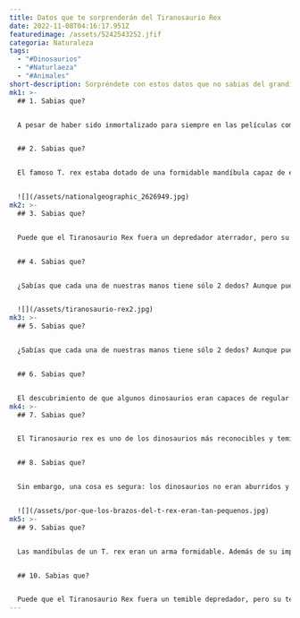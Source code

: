 ```yaml
---
title: Datos que te sorprenderán del Tiranosaurio Rex
date: 2022-11-08T04:16:17.951Z
featuredimage: /assets/5242543252.jfif
categoria: Naturaleza
tags:
  - "#Dinosaurios"
  - "#Naturlaeza"
  - "#Animales"
short-description: Sorpréndete con estos datos que no sabias del grandísimo dinosaurio Rex
mk1: >-
  ## 1﻿. Sabias que?


  A pesar de haber sido inmortalizado para siempre en las películas como una criatura temible, los hábitos alimentarios reales del Tiranosaurio Rex siguen siendo objeto de debate. ¿Habría sido un carroñero o un cazador activo? Una cosa es segura: su tamaño y sus poderosas mandíbulas le habrían permitido abatir fácilmente grandes presas. Se cree que la fuerza de sus mordiscos era equivalente a la ejercida por cinco osos negros mordiendo a la vez. Junto con su enorme tamaño, esto habría convertido al T-rex en uno de los depredadores más formidables que jamás hayan pisado la Tierra. Sin embargo, es posible que no tuvieran la velocidad y agilidad de los depredadores más pequeños, como los velociraptores. En su lugar, es probable que confiaran en el camuflaje, el sigilo y la pura intimidación para capturar a sus presas. Independientemente de sus tácticas de caza, no se puede negar que este gigantesco depredador estaba en la cima de la cadena alimentaria durante su estancia en la Tierra.


  ## 2﻿. Sabias que?


  El famoso T. rex estaba dotado de una formidable mandíbula capaz de ejercer más de 12.000 libras de presión por pulgada cuadrada, pero era su variada gama de dientes la que le daba la capacidad de desgarrar a la presa y consumir hasta el último bocado. Mientras que algunos dientes estaban diseñados para rebanar la carne, otros tenían bordes curvos y dentados perfectos para hacer crujir los huesos. Estas variaciones permitían al T. rex maximizar el valor nutricional de sus comidas, además de darle opciones eficaces para diferentes tipos de presas o partes del cuerpo del animal. Y con más de 60 dientes individuales en la boca en todo momento, estaban bien preparados para cualquier festín que se les presentara. Así que la próxima vez que te enfrentes a un T. rex, ten cuidado con esos afilados y diversos dientes: podrían significar un desastre para tu supervivencia.


  ![](/assets/nationalgeographic_2626949.jpg)
mk2: >-
  ## 3﻿. Sabias que? 


  Puede que el Tiranosaurio Rex fuera un depredador aterrador, pero su destreza visual a menudo se pasaba por alto. Gracias a la forma de su cráneo, los científicos han podido reconstruir cómo veía su entorno. A diferencia de muchos otros animales terrestres, el T-rex tenía visión binocular, lo que significa que podía ver tanto lo que estaba directamente frente a él como a los lados. Este hecho sugiere que el T-rex podría haber tenido una visión mejor que la de otros dinosaurios de su época y que, en consecuencia, podría haber utilizado técnicas de caza más avanzadas. La próxima vez que veas Parque Jurásico, considera el nivel de detalle y precisión que el T-rex pudo haber captado con su aguda vista. En general, el poderoso T-rex no sólo era una fuerza formidable físicamente, sino también visualmente.


  ## 4﻿. Sabias que?


  ¿Sabías que cada una de nuestras manos tiene sólo 2 dedos? Aunque pueda parecer un hecho insignificante, la presencia de sólo 2 dedos en cada mano desempeña en realidad un papel crucial para permitirnos realizar tareas complejas. Sin ellos, no podríamos agarrar o manipular objetos con tanta facilidad. Además, nuestras manos de dos dedos fueron cruciales para desarrollar el lenguaje hablado y la comunicación escrita. Así que la próxima vez que uses los dedos para escribir un mensaje o coger un lápiz, tómate un momento para apreciar su importancia en nuestra vida cotidiana. ¿Y si tienes uno o dos dedos más? Considérate afortunado: el polidactilismo puede haber sido ventajoso para nuestros antepasados prehistóricos, pero suele causar dificultades en la vida moderna. Así que la próxima vez que alguien te diga que tiene "pulgares verdes", agradece a esos dos fieles dedos que lo hayan hecho posible.


  ![](/assets/tiranosaurio-rex2.jpg)
mk3: >-
  ## 5﻿. Sabias que?


  ¿Sabías que cada una de nuestras manos tiene sólo 2 dedos? Aunque pueda parecer un hecho insignificante, la presencia de sólo 2 dedos en cada mano desempeña en realidad un papel crucial para permitirnos realizar tareas complejas. Sin ellos, no podríamos agarrar o manipular objetos con tanta facilidad. Además, nuestras manos de dos dedos fueron cruciales para desarrollar el lenguaje hablado y la comunicación escrita. Así que la próxima vez que uses los dedos para escribir un mensaje o coger un lápiz, tómate un momento para apreciar su importancia en nuestra vida cotidiana. ¿Y si tienes uno o dos dedos más? Considérate afortunado: el polidactilismo puede haber sido ventajoso para nuestros antepasados prehistóricos, pero suele causar dificultades en la vida moderna. Así que la próxima vez que alguien te diga que tiene "pulgares verdes", agradece a esos dos fieles dedos que lo hayan hecho posible.


  ## 6﻿. Sabias que?


  El descubrimiento de que algunos dinosaurios eran capaces de regular su propia temperatura supuso un cambio en el mundo de la paleontología. Ayudó a los científicos a darse cuenta de que estas criaturas prehistóricas eran más parecidas a los mamíferos de sangre caliente, y no a los reptiles de sangre fría como se pensaba anteriormente. Este hallazgo también puede cambiar nuestra comprensión de los factores que condujeron a su extinción: si podían mantener sus cuerpos calientes, habrían podido sobrevivir en una gama más amplia de entornos y adaptarse potencialmente mejor a los cambios de clima o de disponibilidad de alimentos. Por supuesto, aún queda mucho por saber sobre estas antiguas bestias, pero el hecho de poder controlar su propia temperatura corporal añade otra capa de complejidad a su comportamiento y fisiología. ¿Quién sabe qué otros descubrimientos revolucionarios podremos hacer sobre el T. rex y sus compañeros dinosaurios en el futuro?
mk4: >-
  ## 7﻿. Sabias que?


  El Tiranosaurio rex es uno de los dinosaurios más reconocibles y temibles de todos los tiempos, con su enorme tamaño y sus poderosas mandíbulas. Sin embargo, nuevas pruebas sugieren que también era un depredador asombrosamente formidable incluso entre los de su propia especie. Los huesos fosilizados encontrados en nidos de T. rex han revelado que el icónico dinosaurio cazaba y se comía a sus compañeros tiranosaurios, probablemente en épocas de escasez de alimentos. Y aunque esto pueda parecer una hazaña alucinante, luchar contra otro T. rex sería una tarea agotadora, por lo que no es de extrañar que recurrieran al canibalismo como último recurso. Esto demuestra que el poderoso Tyrannosaurus rex no tenía rival en el mundo antiguo, excepto quizás otro T. rex.


  ## 8﻿. Sabias que?


  Sin embargo, una cosa es segura: los dinosaurios no eran aburridos y monótonos. Descubrimientos recientes sugieren que probablemente tenían colores brillantes, como muchos animales actuales. En 2017, los investigadores descubrieron que un grupo de pequeños dinosaurios emplumados tenía plumas iridiscentes, muy parecidas a las de un colibrí. Este hallazgo sugiere que los dinosaurios podrían haber utilizado colores vibrantes tanto para el apareamiento como para el camuflaje. Además, las pruebas sugieren que algunas especies de dinosaurios mostraban patrones similares a los de animales como las cebras y los tigres, lo que lleva a los científicos a creer que podrían haber utilizado estos patrones también para camuflarse. Es posible que incluso tuvieran tonos de piel coloridos, como las serpientes o los lagartos. Aunque es posible que nunca conozcamos los colores exactos de estas antiguas criaturas, está claro que no eran sólo tonos de gris y verde. Tenían una belleza propia y única, ahora perdida en el tiempo.


  ![](/assets/por-que-los-brazos-del-t-rex-eran-tan-pequenos.jpg)
mk5: >-
  ## 9﻿. Sabias que?


  Las mandíbulas de un T. rex eran un arma formidable. Además de su impresionante tamaño, los huesos y músculos de la mandíbula eran increíblemente rígidos, lo que les daba una poderosa mordida. Los científicos estiman que la fuerza de la mordida podía alcanzar los 57.000 newtons, capaz de aplastar huesos con facilidad. Es probable que esta fuerza mortal se utilizara para cazar y desmembrar presas, así como para defenderse de otros depredadores. Sin embargo, también es posible que el T. rex utilizara sus famosas mandíbulas para una actividad inesperada: manipular tiernamente huevos y crías. Independientemente del uso que se les diera, no cabe duda de que la poderosa mordedura del Tiranosaurio rex desempeñó un papel crucial en su reinado como rey de los dinosaurios.


  ## 1﻿0. Sabias que?


  Puede que el Tiranosaurio Rex fuera un temible depredador, pero su territorio se limitaba sólo a Norteamérica. Se han encontrado restos fósiles de este dinosaurio en todo el continente, desde Canadá hasta México. Vivía principalmente en bosques y llanuras subtropicales, lo que significa que nunca se habría cruzado con sus primos lejanos de Europa o Asia. A pesar de ser uno de los dinosaurios más conocidos, aún queda mucho por descubrir sobre el T. rex gracias a la falta de especialistas dedicados a estudiar sus restos. La limitada distribución del T. rex significa que quizá nunca lleguemos a comprender del todo su lugar en el ecosistema prehistórico, pero cada nuevo descubrimiento añade una pieza más al rompecabezas. ¿Quién sabe qué secretos puede guardar todavía este poderoso depredador?
---
```

